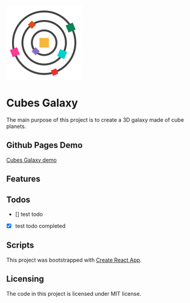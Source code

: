 [logo]: https://github.com/MenSeb/react-cubes-galaxy/blob/master/public/logo.svg "Cubes Galaxy logo"

![alt text][logo]

# Cubes Galaxy

The main purpose of this project is to create a 3D galaxy made of cube planets.

## Github Pages Demo

[Cubes Galaxy demo](https://menseb.github.io/react-cubes-galaxy/)

## Features



## Todos

- [] test todo
- [x] test todo completed

## Scripts

This project was bootstrapped with [Create React App](https://github.com/facebook/create-react-app).

## Licensing

The code in this project is licensed under MIT license.